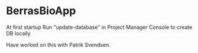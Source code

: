 # BerrasBioApp

At first startup Run "update-database" in Project Manager Console to create DB locally

Have worked on this with Patrik Svendsen. 
